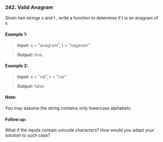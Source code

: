 ### 242. Valid Anagram

Given two strings s and t , write a function to determine if t is an anagram of s.

#### Example 1:
>**Input:** s = "anagram", t = "nagaram"
>
>**Output:** true

#### Example 2:
>**Input:** s = "rat", t = "car"
>
>**Output:** false

#### Note:
You may assume the string contains only lowercase alphabets.

#### Follow up:
What if the inputs contain unicode characters? How would you adapt your solution to such case?

